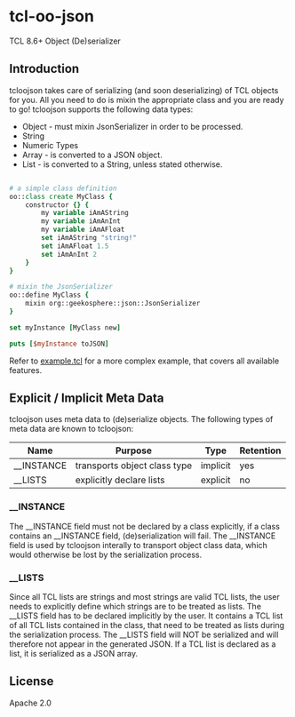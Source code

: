 # tcl-oo-json

TCL 8.6+ Object (De)serializer

## Introduction

tcloojson takes care of serializing (and soon deserializing) of TCL objects for you.
All you need to do is mixin the appropriate class and you are ready to go! tcloojson
supports the following data types:

* Object - must mixin JsonSerializer in order to be processed.
* String
* Numeric Types
* Array - is converted to a JSON object.
* List - is converted to a String, unless stated otherwise.

```tcl

# a simple class definition
oo::class create MyClass {
    constructor {} {
        my variable iAmAString
        my variable iAmAnInt
        my variable iAmAFloat
        set iAmAString "string!"
        set iAmAFloat 1.5
        set iAmAnInt 2
    }
}

# mixin the JsonSerializer
oo::define MyClass {
	mixin org::geekosphere::json::JsonSerializer
}

set myInstance [MyClass new]

puts [$myInstance toJSON]

```

Refer to [example.tcl](../blob/master/example.tcl) for a more complex example,
that covers all available features.

## Explicit / Implicit Meta Data

tcloojson uses meta data to (de)serialize objects. The following types of meta
data are known to tcloojson:

| Name       | Purpose                      | Type     | Retention |
|------------|------------------------------|----------|-----------|
| __INSTANCE | transports object class type | implicit | yes       |
| __LISTS    | explicitly declare lists     | explicit | no        |

### __INSTANCE

The __INSTANCE field must not be declared by a class explicitly, if a class contains
an __INSTANCE field, (de)serialization will fail. The __INSTANCE field is used by
tcloojson interally to transport object class data, which would otherwise be lost by
the serialization process.

### __LISTS

Since all TCL lists are strings and most strings are valid TCL lists, the user needs
to explicitly define which strings are to be treated as lists. The __LISTS field has
to be declared implicitly by the user. It contains a TCL list of all TCL lists contained
in the class, that need to be treated as lists during the serialization process. The __LISTS
field will NOT be serialized and will therefore not appear in the generated JSON. If a TCL
list is declared as a list, it is serialized as a JSON array.

## License

Apache 2.0

